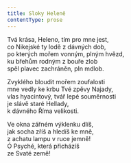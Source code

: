 ```yaml
---
title: Sloky Heleně
contentType: prose
---
```


  

Tvá krása, Heleno, tím pro mne jest,  
co Nikejské ty lodě z dávných dob,  
po kterých mořem vonným, plným hvězd,  
ku břehům rodným z bouře zlob  
spěl plavec zachráněn, pln mdlob.

  

Zvyklého bloudit mořem zoufalosti  
mne vedly ke krbu Tvé zpěvy Najady,  
vlas hyacintový, tvář lepé souměrnosti  
je slávě staré Hellady,  
k dávného Říma velikosti.

  

Ve okna zářném výklenku dlíš,  
jak socha zříš a hledíš ke mně,  
z achatu lampu v ruce jemně!  
Ó Psyché, která přicházíš  
ze Svaté země!
